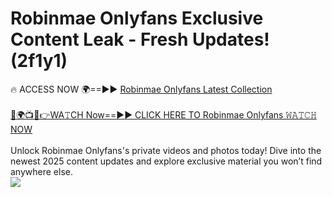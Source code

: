 # Robinmae Onlyfans Exclusive Content Leak - Fresh Updates! (2f1y1)

🔥 ACCESS NOW 🌍==►► <a href="https://tinyurl.com/kvy9nzfs" rel="nofollow">Robinmae Onlyfans Latest Collection</a>
<br><br>
[🔴🌍📺📱👉WA𝚃CH Now==►► CLICK HERE TO Robinmae Onlyfans 𝚆𝙰𝚃𝙲𝙷 NOW](https://tinyurl.com/kvy9nzfs)
<br><br>
Unlock Robinmae Onlyfans's private videos and photos today! Dive into the newest 2025 content updates and explore exclusive material you won’t find anywhere else.
<br>
<a href="https://tinyurl.com/kvy9nzfs" rel="nofollow" data-target="animated-image.originalLink"><img src="https://camo.githubusercontent.com/8a4f000d20f83aca3bf7ec5f350d767afa0574a8a352519fd8cfa583a6f93a33/68747470733a2f2f692e696d6775722e636f6d2f644a486b345a712e676966" data-canonical-src="https://i.imgur.com/dJHk4Zq.gif" style="max-width: 100%; display: inline-block;" data-target="animated-image.originalImage"></a>
<br>

